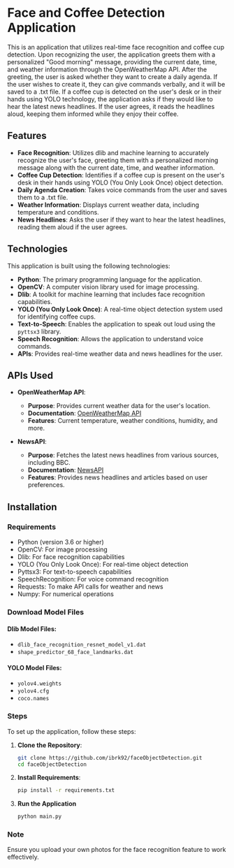 # Face and Coffee Detection Application
This is an application that utilizes real-time face recognition and coffee cup detection. Upon recognizing the user, the application greets them with a personalized "Good morning" message, providing the current date, time, and weather information through the OpenWeatherMap API. 
After the greeting, the user is asked whether they want to create a daily agenda. If the user wishes to create it, they can give commands verbally, and it will be saved to a .txt file. 
If a coffee cup is detected on the user's desk or in their hands using YOLO technology, the application asks if they would like to hear the latest news headlines. If the user agrees, it reads the headlines aloud, keeping them informed while they enjoy their coffee.
## Features

- **Face Recognition**: Utilizes dlib and machine learning to accurately recognize the user's face, greeting them with a personalized morning message along with the current date, time, and weather information.
- **Coffee Cup Detection**: Identifies if a coffee cup is present on the user's desk in their hands using YOLO (You Only Look Once) object detection.
- **Daily Agenda Creation**: Takes voice commands from the user and saves them to a .txt file.
- **Weather Information**: Displays current weather data, including temperature and conditions.
- **News Headlines**: Asks the user if they want to hear the latest headlines, reading them aloud if the user agrees.

## Technologies

This application is built using the following technologies:

- **Python**: The primary programming language for the application.
- **OpenCV**: A computer vision library used for image processing.
- **Dlib**: A toolkit for machine learning that includes face recognition capabilities.
- **YOLO (You Only Look Once)**: A real-time object detection system used for identifying coffee cups.
- **Text-to-Speech**: Enables the application to speak out loud using the `pyttsx3` library.
- **Speech Recognition**: Allows the application to understand voice commands.
- **APIs**: Provides real-time weather data and news headlines for the user.
  
## APIs Used

- **OpenWeatherMap API**: 
  - **Purpose**: Provides current weather data for the user's location.
  - **Documentation**: [OpenWeatherMap API](https://openweathermap.org/api)
  - **Features**: Current temperature, weather conditions, humidity, and more.
  
- **NewsAPI**: 
  - **Purpose**: Fetches the latest news headlines from various sources, including BBC.
  - **Documentation**: [NewsAPI](https://newsapi.org/)
  - **Features**: Provides news headlines and articles based on user preferences.
 
## Installation

### Requirements
- Python (version 3.6 or higher)
- OpenCV: For image processing
- Dlib: For face recognition capabilities
- YOLO (You Only Look Once): For real-time object detection
- Pyttsx3: For text-to-speech capabilities
- SpeechRecognition: For voice command recognition
- Requests: To make API calls for weather and news
- Numpy: For numerical operations

### Download Model Files

#### Dlib Model Files:
- `dlib_face_recognition_resnet_model_v1.dat`
- `shape_predictor_68_face_landmarks.dat`

#### YOLO Model Files:
- `yolov4.weights`
- `yolov4.cfg`
- `coco.names`

### Steps
To set up the application, follow these steps:

1. **Clone the Repository**:
   ```bash
   git clone https://github.com/ibrk92/faceObjectDetection.git
   cd faceObjectDetection
2. **Install Requirements**:
   ```bash
   pip install -r requirements.txt
   
4. **Run the Application**
   ```bash
   python main.py

### Note
Ensure you upload your own photos for the face recognition feature to work effectively.

